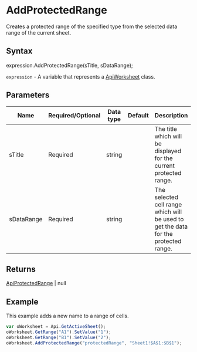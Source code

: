 # AddProtectedRange

Creates a protected range of the specified type from the selected data range of the current sheet.

## Syntax

expression.AddProtectedRange(sTitle, sDataRange);

`expression` - A variable that represents a [ApiWorksheet](../ApiWorksheet.md) class.

## Parameters

| **Name** | **Required/Optional** | **Data type** | **Default** | **Description** |
| ------------- | ------------- | ------------- | ------------- | ------------- |
| sTitle | Required | string |  | The title which will be displayed for the current protected range. |
| sDataRange | Required | string |  | The selected cell range which will be used to get the data for the protected range. |

## Returns

[ApiProtectedRange](../../ApiProtectedRange/ApiProtectedRange.md) | null

## Example

This example adds a new name to a range of cells.

```javascript
var oWorksheet = Api.GetActiveSheet();
oWorksheet.GetRange("A1").SetValue("1");
oWorksheet.GetRange("B1").SetValue("2");
oWorksheet.AddProtectedRange("protectedRange", "Sheet1!$A$1:$B$1");
```
